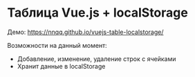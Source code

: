 # Таблица Vue.js + localStorage

Демо: https://nnqq.github.io/vuejs-table-localstorage/

Возможности на данный момент:
* Добавление, изменение, удаление строк с ячейками
* Хранит данные в localStorage
